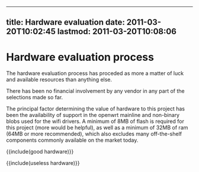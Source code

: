 
---
title: Hardware evaluation
date: 2011-03-20T10:02:45
lastmod: 2011-03-20T10:08:06
---
Hardware evaluation process
===========================

The hardware evaluation process has proceded as more a matter of luck
and available resources than anything else.

There has been no financial involvement by any vendor in any part of the
selections made so far.

The principal factor determining the value of hardware to this project
has been the availability of support in the openwrt mainline and
non-binary blobs used for the wifi drivers. A minimum of 8MB of flash is
required for this project (more would be helpful), as well as a minimum
of 32MB of ram (64MB or more recommended), which also excludes many
off-the-shelf components commonly available on the market today.

{{include(good hardware)}}

{{include(useless hardware)}}
